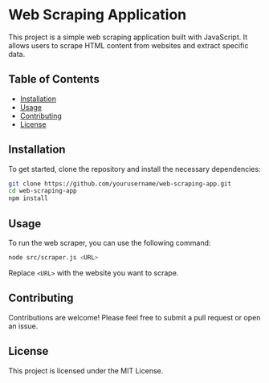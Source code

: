 # Web Scraping Application

This project is a simple web scraping application built with JavaScript. It allows users to scrape HTML content from websites and extract specific data.

## Table of Contents

- [Installation](#installation)
- [Usage](#usage)
- [Contributing](#contributing)
- [License](#license)

## Installation

To get started, clone the repository and install the necessary dependencies:

```bash
git clone https://github.com/yourusername/web-scraping-app.git
cd web-scraping-app
npm install
```

## Usage

To run the web scraper, you can use the following command:

```bash
node src/scraper.js <URL>
```

Replace `<URL>` with the website you want to scrape.

## Contributing

Contributions are welcome! Please feel free to submit a pull request or open an issue.

## License

This project is licensed under the MIT License.